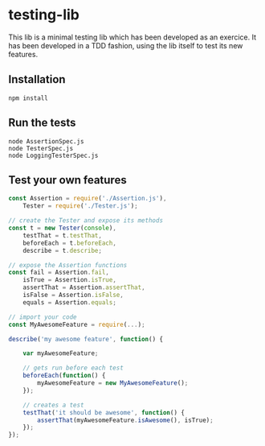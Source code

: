 # testing-lib
This lib is a minimal testing lib which has been developed as an exercice. It has been developed in a TDD fashion, using the lib itself to test its new features.

## Installation
```shell
npm install
```

## Run the tests
```shell
node AssertionSpec.js
node TesterSpec.js
node LoggingTesterSpec.js
```

## Test your own features
```javascript
const Assertion = require('./Assertion.js'),
	Tester = require('./Tester.js');

// create the Tester and expose its methods
const t = new Tester(console),
	testThat = t.testThat,
	beforeEach = t.beforeEach,
	describe = t.describe;

// expose the Assertion functions
const fail = Assertion.fail,
	isTrue = Assertion.isTrue,
	assertThat = Assertion.assertThat,
	isFalse = Assertion.isFalse,
	equals = Assertion.equals;

// import your code
const MyAwesomeFeature = require(...);

describe('my awesome feature', function() {

	var myAwesomeFeature;

	// gets run before each test
	beforeEach(function() {
		myAwesomeFeature = new MyAwesomeFeature();
	});

	// creates a test
	testThat('it should be awesome', function() {
		assertThat(myAwesomeFeature.isAwesome(), isTrue);
	});
});
```